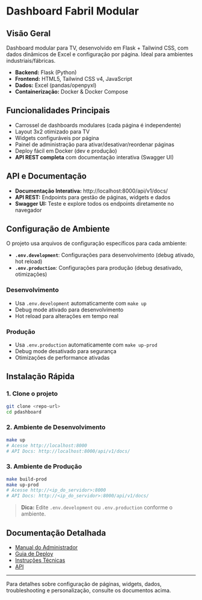 # Dashboard Fabril Modular

## Visão Geral

Dashboard modular para TV, desenvolvido em Flask + Tailwind CSS, com dados dinâmicos de Excel e configuração por página. Ideal para ambientes industriais/fábricas.

- **Backend:** Flask (Python)
- **Frontend:** HTML5, Tailwind CSS v4, JavaScript
- **Dados:** Excel (pandas/openpyxl)
- **Containerização:** Docker & Docker Compose

## Funcionalidades Principais
- Carrossel de dashboards modulares (cada página é independente)
- Layout 3x2 otimizado para TV
- Widgets configuráveis por página
- Painel de administração para ativar/desativar/reordenar páginas
- Deploy fácil em Docker (dev e produção)
- **API REST completa** com documentação interativa (Swagger UI)

## API e Documentação
- **Documentação Interativa:** http://localhost:8000/api/v1/docs/
- **API REST:** Endpoints para gestão de páginas, widgets e dados
- **Swagger UI:** Teste e explore todos os endpoints diretamente no navegador

## Configuração de Ambiente

O projeto usa arquivos de configuração específicos para cada ambiente:

- **`.env.development`**: Configurações para desenvolvimento (debug ativado, hot reload)
- **`.env.production`**: Configurações para produção (debug desativado, otimizações)

### Desenvolvimento
- Usa `.env.development` automaticamente com `make up`
- Debug mode ativado para desenvolvimento
- Hot reload para alterações em tempo real

### Produção  
- Usa `.env.production` automaticamente com `make up-prod`
- Debug mode desativado para segurança
- Otimizações de performance ativadas

## Instalação Rápida

### 1. Clone o projeto
```bash
git clone <repo-url>
cd pdashboard
```

### 2. Ambiente de Desenvolvimento
```bash
make up
# Acesse http://localhost:8000
# API Docs: http://localhost:8000/api/v1/docs/
```

### 3. Ambiente de Produção
```bash
make build-prod
make up-prod
# Acesse http://<ip_do_servidor>:8000
# API Docs: http://<ip_do_servidor>:8000/api/v1/docs/
```

> **Dica:** Edite `.env.development` ou `.env.production` conforme o ambiente.

## Documentação Detalhada
- [Manual do Administrador](docs/ADMIN.md)
- [Guia de Deploy](docs/DEPLOYMENT.md)
- [Instruções Técnicas](docs/instructions.md)
- [API](docs/API.md)

---

Para detalhes sobre configuração de páginas, widgets, dados, troubleshooting e personalização, consulte os documentos acima. 